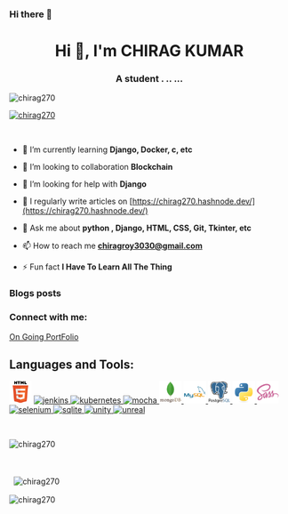 
### Hi there 👋

<h1 align="center">Hi 👋, I'm CHIRAG KUMAR</h1>
<h3 align="center">A student . .. ...</h3>

<p align="left"> <img src="https://komarev.com/ghpvc/?username=chirag270&label=Profile%20views&color=0e75b6&style=flat" alt="chirag270" /> </p>

<p align="left"> <a href="https://github.com/ryo-ma/github-profile-trophy"><img src="https://github-profile-trophy.vercel.app/?username=chirag270" alt="chirag270" /></a> </p>

<p align="left"> <a href="https://twitter.com/" target="blank"><img src="https://img.shields.io/twitter/follow/?logo=twitter&style=for-the-badge" alt="" /></a> </p>

- 🌱 I’m currently learning **Django, Docker, c, etc**

- 👯 I’m looking to collaboration **Blockchain**

- 🤝 I’m looking for help with **Django**

- 📝 I regularly write articles on [https://chirag270.hashnode.dev/](https://chirag270.hashnode.dev/)

- 💬 Ask me about **python , Django, HTML, CSS, Git, Tkinter, etc**

- 📫 How to reach me **chiragroy3030@gmail.com**

- ⚡ Fun fact **I Have To Learn All The Thing**

### Blogs posts
<!-- BLOG-POST-LIST:START -->
<!-- BLOG-POST-LIST:END -->

<h3 align="left">Connect with me:</h3>
<a href="  https://chirag270.github.io/portfolio01/" target="_blank"> On Going PortFolio </a> 
<p align="left">



<h2 align="left">Languages and Tools:</h2>









<p align="left"> 

  
     


  <a href="https://www.w3.org/html/" target="_blank"> <img src="https://raw.githubusercontent.com/devicons/devicon/master/icons/html5/html5-original-wordmark.svg" alt="html5" width="40" height="40"/></a> 
    <a href="https://www.jenkins.io" target="_blank"> <img src="https://www.vectorlogo.zone/logos/jenkins/jenkins-icon.svg" alt="jenkins" width="40" height="40"/> </a><a href="https://kubernetes.io" target="_blank"> <img src="https://www.vectorlogo.zone/logos/kubernetes/kubernetes-icon.svg" alt="kubernetes" width="40" height="40"/> </a><a href="https://mochajs.org" target="_blank"> <img src="https://www.vectorlogo.zone/logos/mochajs/mochajs-icon.svg" alt="mocha" width="40" height="40"/> </a><a href="https://www.mongodb.com/" target="_blank"> <img src="https://raw.githubusercontent.com/devicons/devicon/master/icons/mongodb/mongodb-original-wordmark.svg" alt="mongodb" width="40" height="40"/> </a> <a href="https://www.mysql.com/" target="_blank"> <img src="https://raw.githubusercontent.com/devicons/devicon/master/icons/mysql/mysql-original-wordmark.svg" alt="mysql" width="40" height="40"/> </a><a href="https://www.postgresql.org" target="_blank"> <img src="https://raw.githubusercontent.com/devicons/devicon/master/icons/postgresql/postgresql-original-wordmark.svg" alt="postgresql" width="40" height="40"/> </a> <a href="https://www.python.org" target="_blank"> <img src="https://raw.githubusercontent.com/devicons/devicon/master/icons/python/python-original.svg" alt="python" width="40" height="40"/> </a>
<a href="https://sass-lang.com" target="_blank"> <img src="https://raw.githubusercontent.com/devicons/devicon/master/icons/sass/sass-original.svg" alt="sass" width="40" height="40"/> </a> 
<a href="https://www.selenium.dev" target="_blank"> <img src="https://raw.githubusercontent.com/detain/svg-logos/780f25886640cef088af994181646db2f6b1a3f8/svg/selenium-logo.svg" alt="selenium" width="40" height="40"/> </a>
 <a href="https://www.sqlite.org/" target="_blank"> <img src="https://www.vectorlogo.zone/logos/sqlite/sqlite-icon.svg" alt="sqlite" width="40" height="40"/> </a> 
<a href="https://unity.com/" target="_blank"> <img src="https://www.vectorlogo.zone/logos/unity3d/unity3d-icon.svg" alt="unity" width="40" height="40"/> </a>
  <a href="https://unrealengine.com/" target="_blank"> 
  <img src="https://raw.githubusercontent.com/kenangundogan/fontisto/036b7eca71aab1bef8e6a0518f7329f13ed62f6b/icons/svg/brand/unreal-engine.svg" alt="unreal" width="40"              height="40"/> 
</a>
<br>
</p>

<br>

<p><img align="left" src="https://github-readme-stats.vercel.app/api/top-langs?username=chirag270&show_icons=true&locale=en&layout=compact" alt="chirag270" /></p>
<br><br>
&nbsp;
&nbsp;
<p>&nbsp;&nbsp;<img align="center" src="https://github-readme-stats.vercel.app/api?username=chirag270&show_icons=true&locale=en" alt="chirag270" /></p>

<p><img align="center" src="https://github-readme-streak-stats.herokuapp.com/?user=chirag270&" alt="chirag270" /></p>
